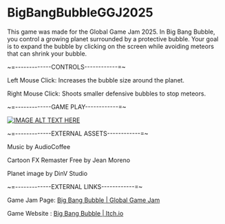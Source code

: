 # BigBangBubbleGGJ2025

This game was made for the Global Game Jam 2025. In Big Bang Bubble, you control a growing planet surrounded by a protective bubble. Your goal is to expand the bubble by clicking on the screen while avoiding meteors that can shrink your bubble.

~=-------------CONTROLS------------=~

Left Mouse Click: Increases the bubble size around the planet.

Right Mouse Click: Shoots smaller defensive bubbles to stop meteors. 

~=-------------GAME PLAY------------=~

[![IMAGE ALT TEXT HERE](https://img.youtube.com/vi/lPTUYJpG54U/0.jpg)](https://www.youtube.com/watch?v=lPTUYJpG54U)

~=-------------EXTERNAL ASSETS------------=~

Music by AudioCoffee

Cartoon FX Remaster Free by Jean Moreno

Planet image by DinV Studio  

~=-------------EXTERNAL LINKS------------=~

Game Jam Page: [Big Bang Bubble | Global Game Jam](https://globalgamejam.org/games/2025/big-bang-bubble-3)

Game Website : [Big Bang Bubble | Itch.io](https://loveplatform.itch.io/big-bang-bubble)
